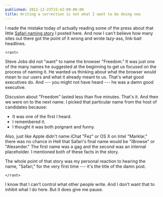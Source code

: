 ```yaml
---
published: 2012-12-23T15:42:09-08:00
title: Writing a correction is not what I want to be doing now
---
```

I made the mistake today of actually reading some of the press about that little [Safari naming story](/2012/12/19/when-i-first-heard-the-name-safari/) I posted here. And now I can't believe how many sites out there got the point of it wrong and wrote lazy-ass, link-bait headlines.

    <rant>

Steve Jobs did not "want" to name the browser "Freedom." It was just one of the many names he suggested at the beginning to get us focused on the process of naming it. He wanted us thinking about what the browser would mean to our users and what it already meant to us. That's what good executives do. And --- you might not have heard --- he was a damn good executive.

Discusion about "Freedom" lasted less than five minutes. That's it. And then we were on to the next name. I picked that particular name from the host of candidates because:

* It was one of the first I heard.
* I remembered it.
* I thought it was both poignant and funny.

Also, just like Apple didn't name iChat "Fez" or OS X on Intel "Marklar," there was no chance in Hell that Safari's final name would be "iBrowse" or "Alexander." The first name was a gag and the second was an internal placeholder. I mentioned both of these facts in the story.

The whole point of that story was my personal reaction to hearing the name, "Safari," for the very first time --- it's the title of the damn post.

    </rant>

I know that I can't control what other people write. And I don't want that to inhibit what I do here. But it does give me pause.
